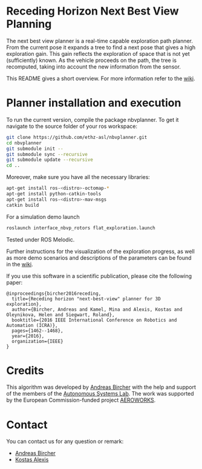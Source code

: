 # Receding Horizon Next Best View Planning

The next best view planner is a real-time capable exploration path planner. From the current pose it expands a tree to find a next pose that gives a high exploration gain. This gain reflects the exploration of space that is not yet (sufficiently) known. As the vehicle proceeds on the path, the tree is recomputed, taking into account the new information from the sensor.

This README gives a short overview. For more information refer to the [wiki](https://github.com/ethz-asl/nbvplanner/wiki).

# Planner installation and execution

To run the current version, compile the package nbvplanner. To get it navigate to the source folder of your ros workspace:
 
```sh
git clone https://github.com/ethz-asl/nbvplanner.git
cd nbvplanner
git submodule init --
git submodule sync --recursive
git submodule update --recursive
cd ..
```

Moreover, make sure you have all the necessary libraries:
```sh
apt-get install ros-<distro>-octomap-*
apt-get install python-catkin-tools
apt-get install ros-<distro>-mav-msgs
catkin build
```

For a simulation demo launch

```sh
roslaunch interface_nbvp_rotors flat_exploration.launch
```

Tested under ROS Melodic.

Further instructions for the visualization of the exploration progress, as well as more demo scenarios and descriptions of the parameters can be found in the [wiki](https://github.com/ethz-asl/nbvplanner/wiki).


If you use this software in a scientific publication, please cite the following paper:
```
@inproceedings{bircher2016receding,
  title={Receding horizon "next-best-view" planner for 3D exploration},
  author={Bircher, Andreas and Kamel, Mina and Alexis, Kostas and Oleynikova, Helen and Siegwart, Roland},
  booktitle={2016 IEEE International Conference on Robotics and Automation (ICRA)},
  pages={1462--1468},
  year={2016},
  organization={IEEE}
}
```

# Credits

This algorithm was developed by [Andreas Bircher](mailto:bircher@gmx.ch) with the help and support of the members of the [Autonomous Systems Lab](http://www.asl.ethz.ch). The work was supported by the European Commission-funded project [AEROWORKS](http://www.aeroworks2020.eu/).

# Contact

You can contact us for any question or remark:
* [Andreas Bircher](mailto:bircher@gmx.ch)
* [Kostas Alexis](mailto:konstantinos.alexis@mavt.ethz.ch)
